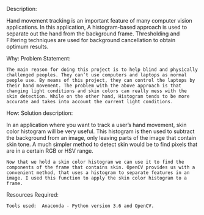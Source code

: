 Description:
	
Hand movement tracking is an important feature of many computer vision applications. In this application, A histogram-based approach is used to separate out the hand from the background frame. Thresholding and Filtering techniques are used for background cancellation to obtain optimum results.



Why: Problem Statement:
	
	The main reason for doing this project is to help blind and physically challenged peoples. They can’t use computers and laptops as normal people use. By means of this project, they can control the laptops by their hand movement. The problem with the above approach is that changing light conditions and skin colors can really mess with the skin detection. While on the other hand, Histogram tends to be more accurate and takes into account the current light conditions.


How: Solution description:
	
In an application where you want to track a user’s hand movement, skin color histogram will be very useful. This histogram is then used to subtract the background from an image, only leaving parts of the image that contain skin tone. A much simpler method to detect skin would be to find pixels that are in a certain RGB or HSV range.

	Now that we hold a skin color histogram we can use it to find the components of the frame that contains skin. OpenCV provides us with a convenient method, that uses a histogram to separate features in an image. I used this function to apply the skin color histogram to a frame.
  
Resources Required:

	Tools used:  Anaconda - Python version 3.6 and OpenCV.
